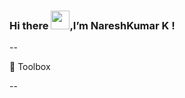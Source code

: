### Hi there <img src="https://raw.githubusercontent.com/MartinHeinz/MartinHeinz/master/wave.gif" width="30px">,I’m NareshKumar K !


<!---
Nareshk170999/Nareshk170999 is a ✨ special ✨ repository because its `README.md` (this file) appears on your GitHub profile.
You can click the Preview link to take a look at your changes.
--->


--

🧰 Toolbox

--
